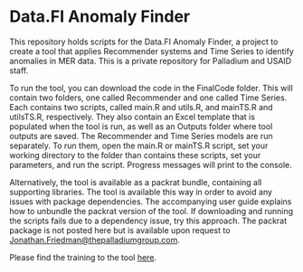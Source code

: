 # Data.FI Anomaly Finder

This repository holds scripts for the Data.FI Anomaly Finder, a project to create a tool that applies Recommender systems and Time Series to identify anomalies in MER data. This is a private repository for Palladium and USAID staff.

To run the tool, you can download the code in the FinalCode folder. This will contain two folders, one called Recommender and one called Time Series. Each contains two scripts, called main.R and utils.R, and mainTS.R and utilsTS.R, respectively. They also contain an Excel template that is populated when the tool is run, as well as an Outputs folder where tool outputs are saved. The Recommender and Time Series models are run separately. To run them, open the main.R or mainTS.R script, set your working directory to the folder than contains these scripts, set your parameters, and run the script. Progress messages will print to the console.

Alternatively, the tool is available as a packrat bundle, containing all supporting libraries. The tool is available this way in order to avoid any issues with package dependencies. The accompanying user guide explains how to unbundle the packrat version of the tool. If downloading and running the scripts fails due to a dependency issue, try this approach. The packrat package is not posted here but is available upon request to Jonathan.Friedman@thepalladiumgroup.com. 

Please find the training to the tool [here](https://rise.articulate.com/share/rh14Pheg21xq8ME_0SiDh9045pT0XboE#/lessons/_aZQNJPBI3amQGeJJhrRnFtH5v7lQYvJ).


